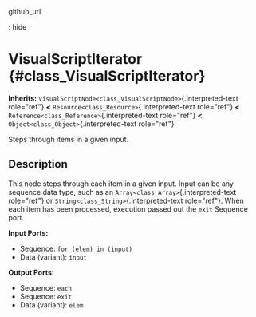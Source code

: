 github\_url

:   hide

VisualScriptIterator {#class_VisualScriptIterator}
====================

**Inherits:**
`VisualScriptNode<class_VisualScriptNode>`{.interpreted-text role="ref"}
**\<** `Resource<class_Resource>`{.interpreted-text role="ref"} **\<**
`Reference<class_Reference>`{.interpreted-text role="ref"} **\<**
`Object<class_Object>`{.interpreted-text role="ref"}

Steps through items in a given input.

Description
-----------

This node steps through each item in a given input. Input can be any
sequence data type, such as an `Array<class_Array>`{.interpreted-text
role="ref"} or `String<class_String>`{.interpreted-text role="ref"}.
When each item has been processed, execution passed out the `exit`
Sequence port.

**Input Ports:**

-   Sequence: `for (elem) in (input)`
-   Data (variant): `input`

**Output Ports:**

-   Sequence: `each`
-   Sequence: `exit`
-   Data (variant): `elem`
